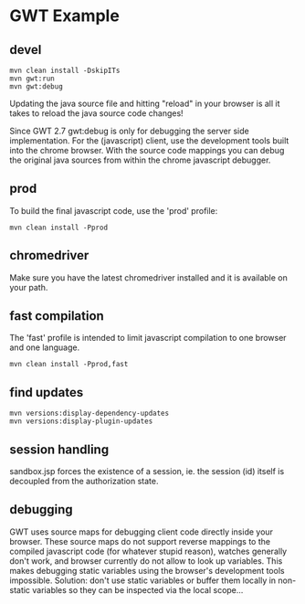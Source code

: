 # GWT Example

## devel

	mvn clean install -DskipITs
	mvn gwt:run
	mvn gwt:debug

Updating the java source file and hitting "reload" in your browser
is all it takes to reload the java source code changes!

Since GWT 2.7 gwt:debug is only for debugging the server side implementation.
For the (javascript) client, use the development tools built into the chrome browser.
With the source code mappings you can debug the original java sources from
within the chrome javascript debugger.

## prod

To build the final javascript code, use the 'prod' profile:

	mvn clean install -Pprod

## chromedriver

Make sure you have the latest chromedriver installed and it is available on
your path.

## fast compilation

The 'fast' profile is intended to limit javascript compilation to one browser
and one language.

	mvn clean install -Pprod,fast

## find updates

	mvn versions:display-dependency-updates
	mvn versions:display-plugin-updates

## session handling

sandbox.jsp forces the existence of a session, ie. the session (id) itself is
decoupled from the authorization state.

## debugging

GWT uses source maps for debugging client code directly inside your browser.
These source maps do not support reverse mappings to the compiled javascript
code (for whatever stupid reason), watches generally don't work, and browser
currently do not allow to look up variables. This makes debugging static
variables using the browser's development tools impossible. Solution: don't
use static variables or buffer them locally in non-static variables so they
can be inspected via the local scope...
